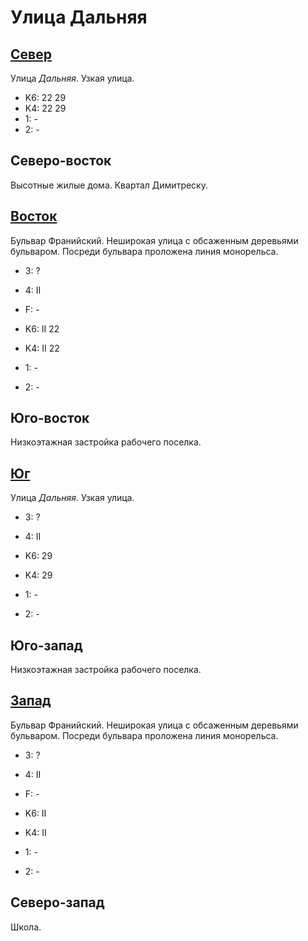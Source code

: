 # Улица Дальняя

## [Север](./10580060.md)

Улица *Дальняя*.
Узкая улица.

* K6:   22  29
* K4:   22  29
* 1:    -
* 2:    -

## Северо-восток

Высотные жилые дома.
Квартал Димитреску.

## [Восток](./10590065.md)

Бульвар Франийский.
Неширокая улица с обсаженным деревьями бульваром.
Посреди бульвара проложена линия монорельса.

* 3:    ?
* 4:    II
* F:    -

* K6:   II
        22
* K4:   II
        22
* 1:    -
* 2:    -

## Юго-восток

Низкоэтажная застройка рабочего поселка.

## [Юг](./10580067.md)

Улица *Дальняя*.
Узкая улица.

* 3:    ?
* 4:    II

* K6:   29
* K4:   29
* 1:    -
* 2:    -

## Юго-запад

Низкоэтажная застройка рабочего поселка.

## [Запад](./10575065.md)

Бульвар Франийский.
Неширокая улица с обсаженным деревьями бульваром.
Посреди бульвара проложена линия монорельса.

* 3:    ?
* 4:    II
* F:    -

* K6:   II
* K4:   II
* 1:    -
* 2:    -

## Северо-запад

Школа.
